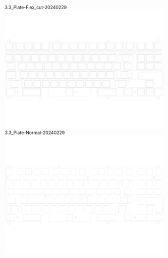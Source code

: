 3.3_Plate-Flex_cut-20240229<br/>![image](./3.3_Plate-Flex_cut-20240229.png)3.3_Plate-Normal-20240229<br/>![image](./3.3_Plate-Normal-20240229.png)